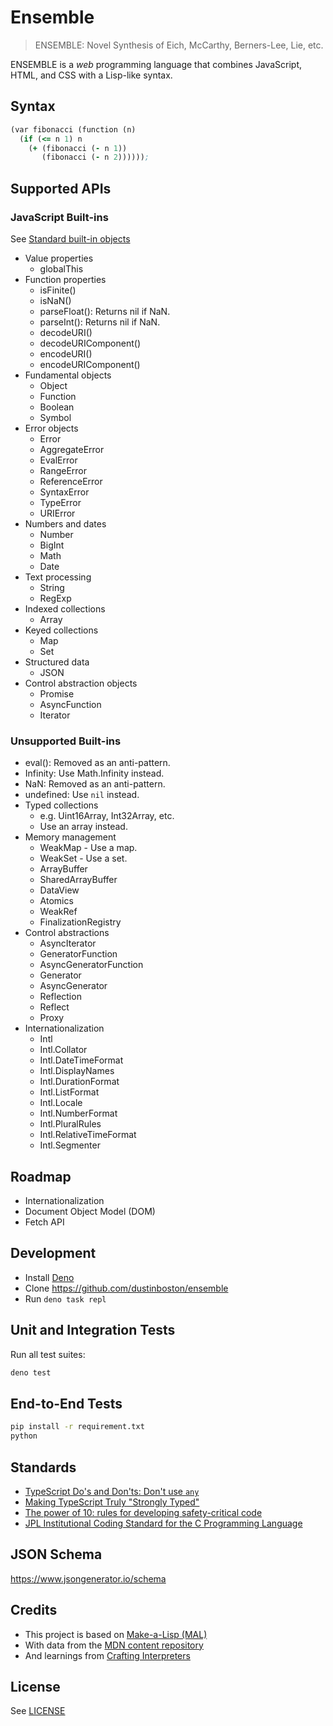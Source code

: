 # Ensemble

> ENSEMBLE: Novel Synthesis of Eich, McCarthy, Berners-Lee, Lie, etc.

ENSEMBLE is a _web_ programming language that combines JavaScript, HTML, and CSS with a Lisp-like syntax.

## Syntax

```clojure
(var fibonacci (function (n)
  (if (<= n 1) n 
    (+ (fibonacci (- n 1)) 
       (fibonacci (- n 2))))));
```

## Supported APIs

### JavaScript Built-ins

See [Standard built-in objects](https://developer.mozilla.org/en-US/docs/Web/JavaScript/Reference/Global_Objects)

- Value properties
  - globalThis
- Function properties
  - isFinite()
  - isNaN()
  - parseFloat(): Returns nil if NaN.
  - parseInt(): Returns nil if NaN.
  - decodeURI()
  - decodeURIComponent()
  - encodeURI()
  - encodeURIComponent()
- Fundamental objects
  - Object
  - Function
  - Boolean
  - Symbol
- Error objects
  - Error
  - AggregateError
  - EvalError
  - RangeError
  - ReferenceError
  - SyntaxError
  - TypeError
  - URIError
- Numbers and dates
  - Number
  - BigInt
  - Math
  - Date
- Text processing
  - String
  - RegExp
- Indexed collections
  - Array
- Keyed collections
  - Map
  - Set
- Structured data
  - JSON
- Control abstraction objects
  - Promise
  - AsyncFunction
  - Iterator

### Unsupported Built-ins

- eval(): Removed as an anti-pattern.
- Infinity: Use Math.Infinity instead.
- NaN: Removed as an anti-pattern.
- undefined: Use `nil` instead.
- Typed collections
  - e.g. Uint16Array, Int32Array, etc.
  - Use an array instead.
- Memory management
  - WeakMap - Use a map.
  - WeakSet - Use a set.
  - ArrayBuffer
  - SharedArrayBuffer
  - DataView
  - Atomics
  - WeakRef
  - FinalizationRegistry
- Control abstractions
  - AsyncIterator
  - GeneratorFunction
  - AsyncGeneratorFunction
  - Generator
  - AsyncGenerator
  - Reflection
  - Reflect
  - Proxy
- Internationalization
  - Intl
  - Intl.Collator
  - Intl.DateTimeFormat
  - Intl.DisplayNames
  - Intl.DurationFormat
  - Intl.ListFormat
  - Intl.Locale
  - Intl.NumberFormat
  - Intl.PluralRules
  - Intl.RelativeTimeFormat
  - Intl.Segmenter

## Roadmap

- Internationalization
- Document Object Model (DOM)
- Fetch API

## Development

- Install [Deno](https://deno.land/)
- Clone <https://github.com/dustinboston/ensemble>
- Run `deno task repl`

## Unit and Integration Tests

Run all test suites:

```sh
deno test
```

## End-to-End Tests

```bash
pip install -r requirement.txt
python
```

## Standards

- [TypeScript Do's and Don'ts: Don't use `any`][TypeScript]
- [Making TypeScript Truly "Strongly Typed"][Zemskov]
- [The power of 10: rules for developing safety-critical code][Holzman]
- [JPL Institutional Coding Standard for the C Programming Language][JPL]

## JSON Schema

<https://www.jsongenerator.io/schema>

## Credits

- This project is based on [Make-a-Lisp (MAL)][Martin]
- With data from the [MDN content repository][MDN]
- And learnings from [Crafting Interpreters][Nystrom]

## License

See [LICENSE](LICENSE)

[Holzman]: https://ieeexplore.ieee.org/document/1642624
[JPL]: https://web.archive.org/web/20111015064908/http://lars-lab.jpl.nasa.gov/JPL_Coding_Standard_C.pdf
[Martin]: https://github.com/kanaka/mal
[MDN]: https://github.com/mdn/content/tree/main/files/jsondata
[Nystrom]: https://craftinginterpreters.com/
[TypeScript]: https://www.typescriptlang.org/docs/handbook/declaration-files/do-s-and-don-ts.html#any
[Zemskov]: https://betterprogramming.pub/making-typescript-truly-strongly-typed-c3a8947434a2
